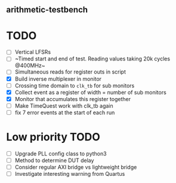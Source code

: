 ## arithmetic-testbench
# TODO
- [ ] Vertical LFSRs
- [ ] ~Timed start and end of test. Reading values taking 20k cycles @400MHz~
- [ ] Simultaneous reads for register outs in script
- [x] Build inverse multiplexer in monitor
- [ ] Crossing time domain to `clk_tb` for sub monitors
- [x] Collect event as a register of width = number of sub monitors
- [x] Monitor that accumulates this register together
- [ ] Make TimeQuest work with clk_tb again
- [ ] fix 7 error events at the start of each run

# Low priority TODO
- [ ] Upgrade PLL config class to python3
- [ ] Method to determine DUT delay
- [ ] Consider regular AXI bridge vs lightweight bridge
- [ ] Investigate interesting warning from Quartus